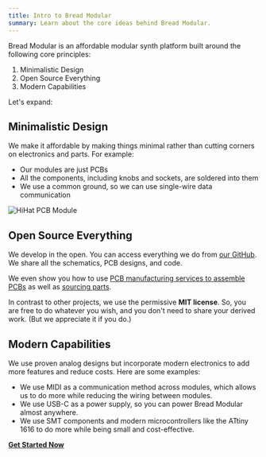 ```yaml
---
title: Intro to Bread Modular
summary: Learn about the core ideas behind Bread Modular.
---
```


Bread Modular is an affordable modular synth platform built around the following core principles:

1. Minimalistic Design
2. Open Source Everything
3. Modern Capabilities

Let's expand:

## Minimalistic Design

We make it affordable by making things minimal rather than cutting corners on electronics and parts. For example:

* Our modules are just PCBs
* All the components, including knobs and sockets, are soldered into them
* We use a common ground, so we can use single-wire data communication

![HiHat PCB Module](/images/docs/hithat-pcb-module.png)

## Open Source Everything

We develop in the open. You can access everything we do from [our GitHub](https://github.com/bread-modular/bread-modular). We share all the schematics, PCB designs, and code.

We even show you how to use [PCB manufacturing services to assemble PCBs](https://youtu.be/eTam3B5scmY?si=M_9DaomW9O6EwgJN) as well as [sourcing parts](/docs/common_parts).

In contrast to other projects, we use the permissive **MIT license**. So, you are free to do whatever you wish, and you don't need to share your derived work. (But we appreciate it if you do.)

## Modern Capabilities

We use proven analog designs but incorporate modern electronics to add more features and reduce costs. Here are some examples:

* We use MIDI as a communication method across modules, which allows us to do more while reducing the wiring between modules.
* We use USB-C as a power supply, so you can power Bread Modular almost anywhere.
* We use SMT components and modern microcontrollers like the ATtiny 1616 to do more while being small and cost-effective.

[**Get Started Now**](/docs/getting-started/getting-started)